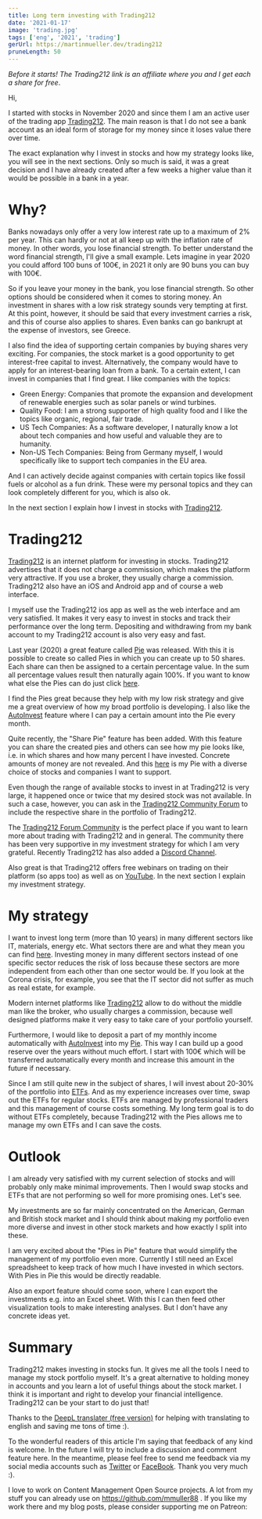 ```yaml
---
title: Long term investing with Trading212
date: '2021-01-17'
image: 'trading.jpg'
tags: ['eng', '2021', 'trading']
gerUrl: https://martinmueller.dev/trading212
pruneLength: 50
---
```

*Before it starts! The Trading212 link is an affiliate where you and I get each a share for free*.

Hi,

I started with stocks in November 2020 and since them I am an active user of the trading app [Trading212](https://trading212.com/invite/GvP8w4UF). The main reason is that I do not see a bank account as an ideal form of storage for my money since it loses value there over time.

The exact explanation why I invest in stocks and how my strategy looks like, you will see in the next sections. Only so much is said, it was a great decision and I have already created after a few weeks a higher value than it would be possible in a bank in a year.

# Why?
Banks nowadays only offer a very low interest rate up to a maximum of 2% per year. This can hardly or not at all keep up with the inflation rate of money. In other words, you lose financial strength. To better understand the word financial strength, I'll give a small example. Lets imagine in year 2020 you could afford 100 buns of 100€, in 2021 it only are 90 buns you can buy with 100€.

So if you leave your money in the bank, you lose financial strength. So other options should be considered when it comes to storing money. An investment in shares with a low risk strategy sounds very tempting at first. At this point, however, it should be said that every investment carries a risk, and this of course also applies to shares. Even banks can go bankrupt at the expense of investors, see Greece.

I also find the idea of supporting certain companies by buying shares very exciting. For companies, the stock market is a good opportunity to get interest-free capital to invest. Alternatively, the company would have to apply for an interest-bearing loan from a bank. To a certain extent, I can invest in companies that I find great. I like companies with the topics:

* Green Energy: Companies that promote the expansion and development of renewable energies such as solar panels or wind turbines.
* Quality Food: I am a strong supporter of high quality food and I like the topics like organic, regional, fair trade.
* US Tech Companies: As a software developer, I naturally know a lot about tech companies and how useful and valuable they are to humanity.
* Non-US Tech Companies: Being from Germany myself, I would specifically like to support tech companies in the EU area.

And I can actively decide against companies with certain topics like fossil fuels or alcohol as a fun drink. These were my personal topics and they can look completely different for you, which is also ok.

In the next section I explain how I invest in stocks with [Trading212](https://trading212.com/invite/GvP8w4UF).

# Trading212
[Trading212](https://trading212.com/invite/GvP8w4UF) is an internet platform for investing in stocks. Trading212 advertises that it does not charge a commission, which makes the platform very attractive. If you use a broker, they usually charge a commission. Trading212 also have an iOS and Android app and of course a web interface.

I myself use the Trading212 ios app as well as the web interface and am very satisfied. It makes it very easy to invest in stocks and track their performance over the long term. Depositing and withdrawing from my bank account to my Trading212 account is also very easy and fast.

Last year (2020) a great feature called [Pie](https://helpcentre.trading212.com/hc/en-us/articles/360009313957-Pies-AutoInvest-Introduction) was released. With this it is possible to create so called Pies in which you can create up to 50 shares. Each share can then be assigned to a certain percentage value. In the sum all percentage values result then naturally again 100%. If you want to know what else the Pies can do just click [here](https://helpcentre.trading212.com/hc/en-us/articles/360009313957-Pies-AutoInvest-Introduction).

I find the Pies great because they help with my low risk strategy and give me a great overview of how my broad portfolio is developing. I also like the [AutoInvest](https://helpcentre.trading212.com/hc/en-us/articles/360009313957-Pies-AutoInvest-Introduction) feature where I can pay a certain amount into the Pie every month.

Quite recently, the "Share Pie" feature has been added. With this feature you can share the created pies and others can see how my pie looks like, i.e. in which shares and how many percent I have invested. Concrete amounts of money are not revealed. And this [here](https://trading212.com/pies/l7iYcKopcsn4QkND915c7ISopbU5) is my Pie with a diverse choice of stocks and companies I want to support.

Even though the range of available stocks to invest in at Trading212 is very large, it happened once or twice that my desired stock was not available. In such a case, however, you can ask in the [Trading212 Community Forum](https://community.trading212.com/) to include the respective share in the portfolio of Trading212.

The [Trading212 Forum Community](https://community.trading212.com/) is the perfect place if you want to learn more about trading with Trading212 and in general. The community there has been very supportive in my investment strategy for which I am very grateful. Recently Trading212 has also added a [Discord Channel](https://discord.gg/yWy9scvP).

Also great is that Trading212 offers free webinars on trading on their platform (so apps too) as well as on [YouTube](https://youtube.com/user/Trading212). In the next section I explain my investment strategy.
  
# My strategy
I want to invest long term (more than 10 years) in many different sectors like IT, materials, energy etc. What sectors there are and what they mean you can find [here](https://corporatefinanceinstitute.com/resources/knowledge/finance/the-sp-sectors/). Investing money in many different sectors instead of one specific sector reduces the risk of loss because these sectors are more independent from each other than one sector would be. If you look at the Corona crisis, for example, you see that the IT sector did not suffer as much as real estate, for example.

Modern internet platforms like [Trading212](https://trading212.com/invite/GvP8w4UF) allow to do without the middle man like the broker, who usually charges a commission, because well designed platforms make it very easy to take care of your portfolio yourself.

Furthermore, I would like to deposit a part of my monthly income automatically with [AutoInvest](https://helpcentre.trading212.com/hc/en-us/articles/360009313957-Pies-AutoInvest-Introduction) into my [Pie](https://helpcentre.trading212.com/hc/en-us/articles/360009313957-Pies-AutoInvest-Introduction). This way I can build up a good reserve over the years without much effort.
I start with 100€ which will be transferred automatically every month and increase this amount in the future if necessary.

Since I am still quite new in the subject of shares, I will invest about 20-30% of the portfolio into [ETFs](https://en.wikipedia.org/wiki/Exchange-traded_fund). And as my experience increases over time, swap out the ETFs for regular stocks. ETFs are managed by professional traders and this management of course costs something. My long term goal is to do without ETFs completely, because Trading212 with the Pies allows me to manage my own ETFs and I can save the costs.

# Outlook
I am already very satisfied with my current selection of stocks and will probably only make minimal improvements. Then I would swap stocks and ETFs that are not performing so well for more promising ones. Let's see.

My investments are so far mainly concentrated on the American, German and British stock market and I should think about making my portfolio even more diverse and invest in other stock markets and how exactly I split into these.

I am very excited about the "Pies in Pie" feature that would simplify the management of my portfolio even more. Currently I still need an Excel spreadsheet to keep track of how much I have invested in which sectors. With Pies in Pie this would be directly readable.

Also an export feature should come soon, where I can export the investments e.g. into an Excel sheet. With this I can then feed other visualization tools to make interesting analyses. But I don't have any concrete ideas yet.

# Summary
Trading212 makes investing in stocks fun. It gives me all the tools I need to manage my stock portfolio myself. It's a great alternative to holding money in accounts and you learn a lot of useful things about the stock market. I think it is important and right to develop your financial intelligence. Trading212 can be your start to do just that!

Thanks to the [DeepL translater (free version)](https://DeepL.com/Translator) for helping with translating to english and saving me tons of time :).

To the wonderful readers of this article I'm saying that feedback of any kind is welcome. In the future I will try to include a discussion and comment feature here. In the meantime, please feel free to send me feedback via my social media accounts such as [Twitter](https://twitter.com/MartinMueller_) or [FaceBook](https://facebook.com/martin.muller.10485). Thank you very much :).

I love to work on Content Management Open Source projects. A lot from my stuff you can already use on https://github.com/mmuller88 . If you like my work there and my blog posts, please consider supporting me on Patreon:

 